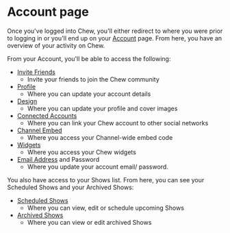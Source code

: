 
# Account page

Once you've logged into Chew, you'll either redirect to where you were prior to logging in or you'll end up on your [Account](http://chew.tv/account) page. From here, you have an overview of your activity on Chew. 

From your Account, you'll be able to access the following:

- [Invite Friends](http://chew.tv/account#invite)
	- Invite your friends to join the Chew community
- [Profile](http://chew.tv/account#profile)
	- Where you can update your account details
- [Design](http://chew.tv/account#design)
	- Where you can update your profile and cover images
- [Connected Accounts](http://chew.tv/account#connections)
	- Where you can link your Chew account to other social networks
- [Channel Embed](http://chew.tv/account#embed)
	- Where you access your Channel-wide embed code
- [Widgets](http://chew.tv/account#widgets)
	- Where you access your Chew widgets
- [Email Address](http://chew.tv/account#email) and Password
	- Where you update your account email/ password.

You also have access to your Shows list. From here, you can see your Scheduled Shows and your Archived Shows: 

- [Scheduled Shows](http://chew.tv/account#shows_schedule)
	- Where you can view, edit or schedule upcoming Shows 
- [Archived Shows](http://chew.tv/account#shows_archive)
	- Where you can view or edit archived Shows 
